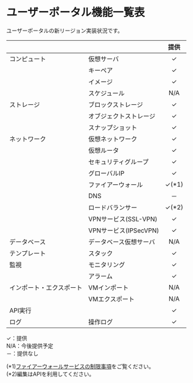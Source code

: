# ユーザーポータル機能一覧表

ユーザーポータルの新リージョン実装状況です。

|                          |                        | 提供  |
|:-------------------------|:-----------------------|:-----:|
| コンピュート             | 仮想サーバ             |   ✓   |
|                          | キーペア               |   ✓   |
|                          | イメージ               |   ✓   |
|                          | スケジュール           |  N/A  |
| ストレージ               | ブロックストレージ     |   ✓   |
|                          | オブジェクトストレージ |   ✓   |
|                          | スナップショット       |   ✓   |
| ネットワーク             | 仮想ネットワーク       |   ✓   |
|                          | 仮想ルータ             |   ✓   |
|                          | セキュリティグループ   |   ✓   |
|                          | グローバルIP           |   ✓   |
|                          | ファイアーウォール     | ✓(*1) |
|                          | DNS                    |  －   |
|                          | ロードバランサー       | ✓(*2) |
|                          | VPNサービス(SSL-VPN)   |   ✓   |
|                          | VPNサービス(IPSecVPN)  |   ✓   |
| データベース             | データベース仮想サーバ |  N/A  |
| テンプレート             | スタック               |   ✓   |
| 監視                     | モニタリング           |   ✓   |
|                          | アラーム               |   ✓   |
| インポート・エクスポート | VMインポート           |  N/A  |
|                          | VMエクスポート         |  N/A  |
| API実行                  |                        |   ✓   |
| ログ                     | 操作ログ               |   ✓   |

✓：提供  
N/A：今後提供予定  
－：提供なし  

(\*1)[ファイアーウォールサービスの制限事項](https://doc.cloud.global.fujitsu.com/lib/iaas/jp/restriction/v3/firewall_limitation.pdf)をご覧ください。  
(\*2)編集はAPIを利用してください。  
